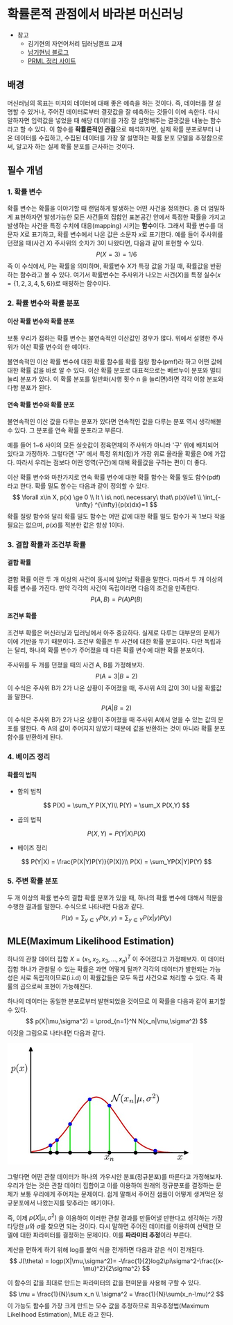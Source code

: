 # 확률론적 관점에서 바라본 머신러닝

- 참고
  - 김기현의 자연어처리 딥러닝캠프 교재
  - [남기현님 블로그](https://devkihyun.github.io/study/Machine-learining-and-Probability/)
  - [PRML 정리 사이트](http://norman3.github.io/prml/)

## 배경

머신러닝의 목표는 미지의 데이터에 대해 좋은 예측을 하는 것이다. 즉, 데이터를 잘 설명할 수 있거나, 주어진 데이터로부터 결괏값을 잘 예측하는 것들이 이에 속한다. 다시 말하자면 입력값을 넣었을 때 해당 데이터를 가장 잘 설명해주는 결괏값을 내놓는 함수라고 할 수 있다. 이 함수를 **확률론적인 관점**으로 해석하자면, 실제 확률 분포로부터 나온 데이터를 수집하고, 수집된 데이터를 가장 잘 설명하는 확률 분포 모델을 추정함으로써, 알고자 하는 실제 확률 분포를 근사하는 것이다.

## 필수 개념

### 1. 확률 변수

확률 변수는 확률을 이야기할 때 랜덤하게 발생하는 어떤 사건을 정의한다. 좀 더 엄밀하게 표현하자면 발생가능한 모든 사건들의 집합인 표본공간 안에서 특정한 확률을 가지고 발생하는 사건을 특정 수치에 대응(mapping) 시키는 **함수**이다. 그래서 확률 변수를 대문자 $X$로 표기하고, 확률 변수에서 나온 값은 소문자 $x$로 표기한다. 예를 들어 주사위를 던졌을 때(사건 $X$) 주사위의 숫자가 3이 나왔다면, 다음과 같이 표현할 수 있다.
$$
P(X=3)=1/6
$$
즉 이 수식에서, P는 확률을 의미하며, 확률변수 $X$가 특정 값을 가질 때, 확률값을 반환하는 함수라고 볼 수 있다. 여기서 확률변수는 주사위가 나오는 사건($X$)을 특정 실수($x = \{1,2,3,4,5,6\}$)로 매핑하는 함수이다.

### 2. 확률 변수와 확률 분포

#### 이산 확률 변수와 확률 분포

보통 우리가 접하는 확률 변수는 불연속적인 이산값인 경우가 많다. 위에서 설명한 주사위가 이산 확률 변수의 한 예이다.

불연속적인 이산 확률 변수에 대한 확률 함수를 확률 질량 함수(pmf)라 하고 어떤 값에 대한 확률 값을 바로 알 수 있다. 이산 확률 분포로 대표적으로는 베르누이 분포와 멀티눌리 분포가 있다. 이 확률 분포를 일반화(시행 횟수 n 을 늘리면)하면 각각 이항 분포와 다항 분포가 된다. 

#### 연속 확률 변수와 확률 분포

불연속적인 이산 값을 다루는 분포가 있다면 연속적인 값을 다루는 분포 역시 생각해볼 수 있다. 그 분포를 연속 확률 분포라고 부른다. 

예를 들어 1~6 사이의 모든 실숫값이 정육면체의 주사위가 아니라 '구' 위에 배치되어 있다고 가정하자. 그렇다면 '구' 에서 특정 위치(점)가 가장 위로 올라올 확률은 0에 가깝다. 따라서 우리는 점보다 어떤 영역(구간)에 대해 확률값을 구하는 편이 더 좋다.

이산 확률 변수와 마찬가지로 연속 확률 변수에 대한 확률 함수는 확률 밀도 함수(pdf)라고 한다. 확률 밀도 함수는 다음과 같이 정의할 수 있다.
$$
\forall x\in X, p(x) \ge 0 \\
It \ is\ not\ necessary\ that\ p(x)\le1 \\
\int_{-\infty} ^{\infty}{p(x)dx}=1
$$
확률 질량 함수와 달리 확률 밀도 함수는 어떤 값에 대한 확률 밀도 함수가 꼭 1보다 작을 필요는 없으며, $p(x)$를 적분한 값은 항상 1이다.

### 3. 결합 확률과 조건부 확률

#### 결합 확률

결합 확률 이란 두 개 이상의 사건이 동시에 일어날 확률을 말한다. 따라서 두 개 이상의 확률 변수를 가진다. 만약 각각의 사건이 독립이라면 다음의 조건을 만족한다.
$$
P(A, B) = P(A)P(B)
$$

#### 조건부 확률

조건부 확률은 머신러닝과 딥러닝에서 아주 중요하다. 실제로 다루는 대부분의 문제가 이에 기반을 두기 때문이다. 조건부 확률은 두 사건에 대한 확률 분포이다. 다만 독립과는 달리, 하나의 확률 변수가 주어졌을 때 다른 확률 변수에 대한 확률 분포이다.

주사위를 두 개를 던졌을 때의 사건 A, B를 가정해보자.
$$
P(A=3|B=2)
$$
이 수식은 주사위 B가 2가 나온 상황이 주어졌을 때, 주사위 A의 값이 3이 나올 확률값을 말한다.
$$
P(A|B=2)
$$
이 수식은 주사위 B가 2가 나온 상황이 주어졌을 때 주사위 A에서 얻을 수 있는 값의 분포를 말한다. 즉 A의 값이 주어지지 않았기 때문에 값을 반환하는 것이 아니라 확률 분포 함수를 반환하게 된다.

### 4. 베이즈 정리

#### 확률의 법칙

- 합의 법칙

$$
P(X) = \sum_Y P(X,Y)\\
P(Y) = \sum_X P(X,Y)
$$

- 곱의 법칙

$$
P(X,Y) = P(Y|X)P(X)
$$

- 베이즈 정리

$$
P(Y|X) = \frac{P(X|Y)P(Y)}{P(X)}\\
P(X) = \sum_YP(X|Y)P(Y)
$$

### 5. 주변 확률 분포

두 개 이상의 확률 변수의 결합 확률 분포가 있을 때, 하나의 확률 변수에 대해서 적분을 수행한 결과를 말한다. 수식으로 나타내면 다음과 같다.
$$
P(x) = \sum_{y\in Y} P(x,y) = \sum_{y\in Y} P(x|y)P(y)
$$

## MLE(Maximum Likelihood Estimation)

하나의 관찰 데이터 집합 $X = (x_1, x_2, x_3, ..., x_n)^T$ 이 주어졌다고 가정해보자. 이 데이터 집합 하나가 관찰될 수 있는 확률은 과연 어떻게 될까? 각각의 데이터가 발현되는 가능성은 서로 독립적이므로(i.i.d) 이 확률값들은 모두 독립 사건으로 처리할 수 있다. 즉 확률의 곱으로써 표현이 가능해진다.

하나의 데이터는 동일한 분포로부터 발현되었을 것이므로 이 확률을 다음과 같이 표기할 수 있다.
$$
p(X|\mu,\sigma^2) = \prod_{n=1}^N N(x_n|\mu,\sigma^2)
$$
이것을 그림으로 나타내면 다음과 같다.

![mle_sub1](assets/mle_pic1.jpg)

그렇다면 어떤 관찰 데이터가 하나의 가우시안 분포(정규분포)를 따른다고 가정해보자. 우리가 얻는 것은 관찰 데이터 집합이고 이를 이용하여 원래의 정규분포를 결정하는 문제가 보통 우리에게 주어지는 문제이다. 쉽게 말해서 주어진 샘플이 어떻게 생겨먹은 정규분포에서 나왔는지를 맞추라는 얘기이다.

즉, 이제 $p(X|\mu,\sigma^2)$ 을 이용하여 이러한 관찰 결과를 만들어낼 만한다고 생각하는 가장 타당한 $\mu$와 $\sigma$를 찾으면 되는 것이다. 다시 말하면 주어진 데이터를 이용하여 선택한 모델에 대한 파라미터를 결정하는 문제이다. 이를 **파라미터 추정**이라 부른다.

계산을 편하게 하기 위해 log를 붙여 식을 전개하면 다음과 같은 식이 전개된다.
$$
J(\theta) = logp(X|\mu,\sigma^2)= -\frac{1}{2}log2\pi\sigma^2-\frac{(x-\mu)^2}{2\sigma^2}
$$

이 함수의 값을 최대로 만드는 파라미터의 값을 편미분을 사용해 구할 수 있다.
$$
\mu = \frac{1}{N}\sum x_n \\
\sigma^2 = \frac{1}{N}\sum(x_n-\mu)^2
$$
이 가능도 함수를 가장 크게 만드는 모수 값을 추정하므로 최우추정법(Maximum Likelihood Estimation), MLE 라고 한다.